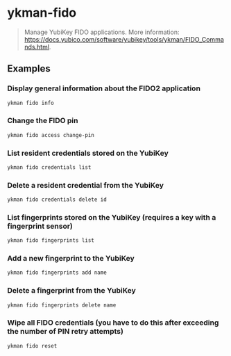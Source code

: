 # ykman-fido

> Manage YubiKey FIDO applications. More information: <https://docs.yubico.com/software/yubikey/tools/ykman/FIDO_Commands.html>.

## Examples

### Display general information about the FIDO2 application

```bash
ykman fido info
```

### Change the FIDO pin

```bash
ykman fido access change-pin
```

### List resident credentials stored on the YubiKey

```bash
ykman fido credentials list
```

### Delete a resident credential from the YubiKey

```bash
ykman fido credentials delete id
```

### List fingerprints stored on the YubiKey (requires a key with a fingerprint sensor)

```bash
ykman fido fingerprints list
```

### Add a new fingerprint to the YubiKey

```bash
ykman fido fingerprints add name
```

### Delete a fingerprint from the YubiKey

```bash
ykman fido fingerprints delete name
```

### Wipe all FIDO credentials (you have to do this after exceeding the number of PIN retry attempts)

```bash
ykman fido reset
```
